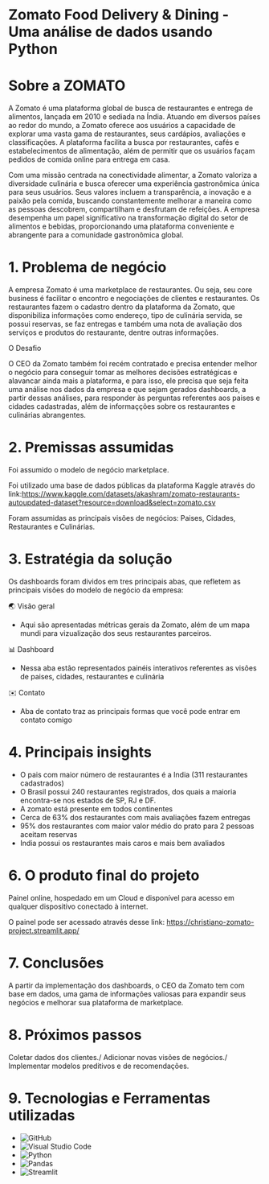 # Zomato Food Delivery & Dining  - Uma análise de dados usando Python

# Sobre a ZOMATO
A Zomato é uma plataforma global de busca de restaurantes e entrega de alimentos, lançada em 2010 e sediada na Índia. Atuando em diversos países ao redor do mundo, a Zomato oferece aos usuários a capacidade de explorar uma vasta gama de restaurantes, seus cardápios, avaliações e classificações. A plataforma facilita a busca por restaurantes, cafés e estabelecimentos de alimentação, além de permitir que os usuários façam pedidos de comida online para entrega em casa. 

Com uma missão centrada na conectividade alimentar, a Zomato valoriza a diversidade culinária e busca oferecer uma experiência gastronômica única para seus usuários. Seus valores incluem a transparência, a inovação e a paixão pela comida, buscando constantemente melhorar a maneira como as pessoas descobrem, compartilham e desfrutam de refeições. A empresa desempenha um papel significativo na transformação digital do setor de alimentos e bebidas, proporcionando uma plataforma conveniente e abrangente para a comunidade gastronômica global.

# 1. Problema de negócio

A empresa Zomato é uma marketplace de restaurantes. Ou seja, seu core business é facilitar o encontro e negociações de clientes e restaurantes. Os restaurantes fazem o cadastro dentro da plataforma da Zomato, que disponibiliza informações como endereço, tipo de culinária servida, se possui reservas, se faz entregas e também uma nota de avaliação dos serviços e produtos do restaurante, dentre outras informações.

O Desafio

O CEO da Zomato também foi recém contratado e precisa entender melhor o negócio para conseguir tomar as melhores decisões estratégicas e alavancar ainda mais a
plataforma, e para isso, ele precisa que seja feita uma análise nos dados da empresa e que sejam gerados dashboards, a partir dessas análises, para responder às perguntas referentes aos paises e cidades cadastradas, além de informaçções sobre os restaurantes e culinárias abrangentes.


# 2. Premissas assumidas 

Foi assumido o modelo de negócio marketplace.

Foi utilizado uma base de dados públicas da plataforma Kaggle através do link:https://www.kaggle.com/datasets/akashram/zomato-restaurants-autoupdated-dataset?resource=download&select=zomato.csv

Foram assumidas as principais visões de negócios: Paises, Cidades, Restaurantes e Culinárias.

# 3. Estratégia da solução

Os dashboards foram dividos em tres principais abas, que refletem as principais visões do modelo de negócio da empresa:

🌏 Visão geral
- Aqui são apresentadas métricas gerais da Zomato, além de um mapa mundi para vizualização dos seus restaurantes parceiros.

📊 Dashboard
- Nessa aba estão representados painéis interativos referentes as visões de paises, cidades, restaurantes e culinária

✉️ Contato 
- Aba de contato traz as principais formas que você pode entrar em contato comigo

# 4. Principais insights

- O pais com maior número de restaurantes é a India (311 restaurantes cadastrados)
- O Brasil possui 240 restaurantes registrados, dos quais a maioria encontra-se nos estados de SP, RJ e DF.
- A zomato está presente em todos continentes
- Cerca de 63% dos restaurantes com mais avaliações fazem entregas
- 95% dos restaurantes com maior valor médio do prato para 2 pessoas aceitam reservas
- India possui os restaurantes mais caros e mais bem avaliados

# 6. O produto final do projeto
Painel online, hospedado em um Cloud e disponível para acesso em qualquer dispositivo conectado à internet.

O painel pode ser acessado através desse link: https://christiano-zomato-project.streamlit.app/

# 7. Conclusões
A partir da implementação dos dashboards, o CEO da Zomato tem com base em dados, uma gama de informações valiosas para expandir seus negócios e melhorar sua plataforma de marketplace.

# 8. Próximos passos
Coletar dados dos clientes./
Adicionar novas visões de negócios./
Implementar modelos preditivos e de recomendações.

# 9. Tecnologias e Ferramentas utilizadas

- ![GitHub](https://img.shields.io/badge/GitHub-181717?style=for-the-badge&logo=github&logoColor=white)
- ![Visual Studio Code](https://img.shields.io/badge/Visual%20Studio%20Code-007ACC?style=for-the-badge&logo=visual-studio-code&logoColor=white)
- ![Python](https://img.shields.io/badge/Python-3776AB?style=for-the-badge&logo=python&logoColor=white)
- ![Pandas](https://img.shields.io/badge/Pandas-150458?style=for-the-badge&logo=pandas&logoColor=white)
- ![Streamlit](https://img.shields.io/badge/Streamlit-FF4B4B?style=for-the-badge&logo=streamlit&logoColor=white)

